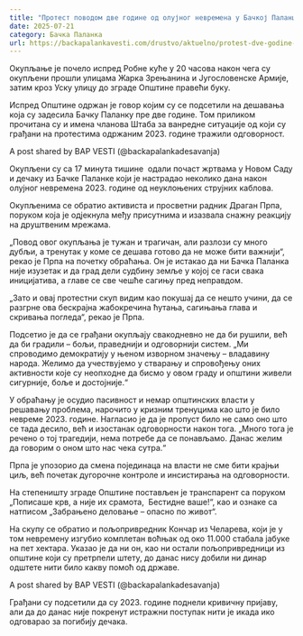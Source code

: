 ```yaml
---
title: "Протест поводом две године од олујног невремена у Бачкој Паланци"
date: 2025-07-21
category: Бачка Паланка
url: https://backapalankavesti.com/drustvo/aktuelno/protest-dve-godine-od-olujnog-nevremena-u-backoj-palanci/
---
```


Окупљање је почело испред Робне куће у 20 часова након чега су окупљени прошли улицама Жарка Зрењанина и Југословенске Армије, затим кроз Уску улицу до зграде Општине правећи буку.

Испред Општине одржан је говор којим су се подсетили на дешавања која су задесила Бачку Паланку пре две године. Том приликом прочитана су и имена чланова Штаба за ванредне ситуације од који су грађани на протестима одржаним 2023. године тражили одговорност.

A post shared by BAP VESTI (@backapalankadesavanja)

Окупљени су са 17 минута тишине  одали почаст жртвама у Новом Саду и дечаку из Бачке Паланке који је настрадао неколико дана након олујног невремена 2023. године од неуклоњених струјних каблова.

Oкупљенима се обратио активиста и прoсветни радник Драган Прпа, поруком која је одјекнула међу присутнима и изазвала снажну реакцију на друштвеним мрежама.

„Повод овог окупљања је тужан и трагичан, али разлози су много дубљи, а тренутак у коме се дешава готово да не може бити важнији“, рекао је Прпа на почетку обраћања. Он је истакао да ни Бачка Паланка није изузетак и да град дели судбину земље у којој се гаси свака иницијатива, а главе се све чешће сагињу пред неправдом.

„Зато и овај протестни скуп видим као покушај да се нешто учини, да се разгрне ова бескрајна жабокречина ћутања, сагињања глава и скривања погледа“, рекао је Прпа.

Подсетио је да се грађани окупљају свакодневно не да би рушили, већ да би градили – бољи, праведнији и одговорнији систем. „Ми спроводимо демократију у њеном изворном значењу – владавину народа. Желимо да учествујемо у стварању и спровођењу оних активности које су неопходне да бисмо у овом граду и општини живели сигурније, боље и достојније.“

У обраћању је осудио пасивност и немар општинских власти у решавању проблема, нарочито у кризним тренуцима као што је било невреме 2023. године. Нагласио је да је пропуст било не само оно што се тада десило, већ и изостанак одговорности након тога. „Много тога је речено о тој трагедији, нема потребе да се понављамо. Данас желим да говорим о оном што нас чека сутра.“

Прпа је упозорио да смена појединаца на власти не сме бити крајњи циљ, већ почетак дугорочне контроле и инсистирања на одговорности.

На степеништу зграде Општине постављен је транспарент са поруком „Пописаше крв, а није их срамота,  Бестидне ваше!“, као и ознаке са натписом „Забрањено деловање – опасно по живот“.

На скупу се обратио и пољопривредник Кончар из Челарева, који је у том невремену изгубио комплетан воћњак од око 11.000 стабала јабуке на пет хектара. Указао је да ни он, као ни остали пољопривредници из општине који су претрпели штету, до данас нису добили ни динар одштете нити било какву помоћ од државе.

A post shared by BAP VESTI (@backapalankadesavanja)

Грађани су подсетили да су 2023. године поднели кривичну пријаву, али да до данас није покренут истражни поступак нити је икада ико одговарао за погибију дечака.
